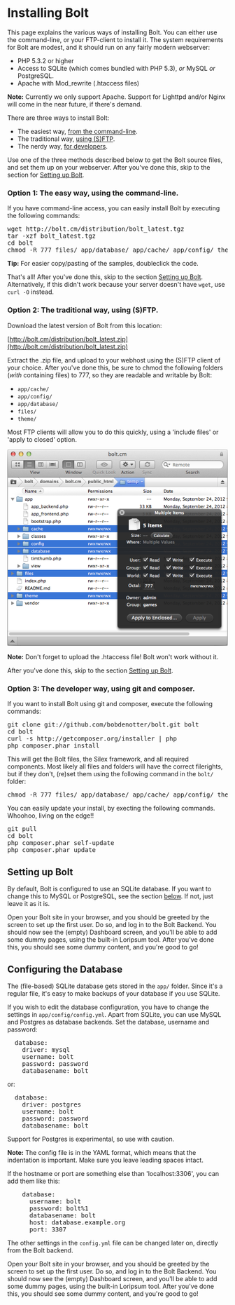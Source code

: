Installing Bolt
===============

This page explains the various ways of installing Bolt. You can either use the command-line, or your FTP-client to install it. The system requirements for Bolt are modest, and it should run on any fairly modern webserver: 

  - PHP 5.3.2 or higher
  - Access to SQLite (which comes bundled with PHP 5.3), _or_ MySQL _or_ PostgreSQL.
  - Apache with Mod_rewrite (.htaccess files) 

<p class="note"><strong>Note:</strong> Currently we only support Apache. Support for Lighttpd and/or Nginx will come in the near future, if there's demand.</p>

There are three ways to install Bolt: 

  - The easiest way, [from the command-line](#option-1-the-easy-way-using-the-command-line).
  - The traditional way, [using (S)FTP](#option-2-the-traditional-way-using-sftp).
  - The nerdy way, [for developers](#option-3-the-developer-way-using-git-and-composer).

Use one of the three methods described below to get the Bolt source files, and set them up on your webserver. After you've done this, skip to the section for [Setting up Bolt](#setting-up-bolt).

### Option 1: The easy way, using the command-line.

If you have command-line access, you can easily install Bolt by executing the following commands:

<pre class="brush: plain">
wget http://bolt.cm/distribution/bolt_latest.tgz 
tar -xzf bolt_latest.tgz
cd bolt
chmod -R 777 files/ app/database/ app/cache/ app/config/ theme/
</pre>

<p class="tip"><strong>Tip:</strong> For easier copy/pasting of the samples, doubleclick the code.</p>

That's all! After you've done this, skip to the section [Setting up Bolt](#setting-up-bolt). Alternatively, if this didn't work because your server doesn't have `wget`, use `curl -O` instead. 

### Option 2: The traditional way, using (S)FTP.

Download the latest version of Bolt from this location: 

[http://bolt.cm/distribution/bolt_latest.zip](http://bolt.cm/distribution/bolt_latest.zip)

Extract the .zip file, and upload to your webhost using the (S)FTP client of your choice. After you've done this, be sure to chmod the following folders (_with_ containing files) to 777, so they are readable and writable by Bolt:

- `app/cache/`
- `app/config/`
- `app/database/`
- `files/`
- `theme/`

Most FTP clients will allow you to do this quickly, using a 'include files' or 'apply to closed' option. 

<a href="/files/ftp-chmod.png" class="fancybox"><img src="/files/ftp-chmod.png" width="590"></a><br>

<p class="note"><strong>Note:</strong> Don't forget to upload the .htaccess file! Bolt won't work without it.</p>

After you've done this, skip to the section [Setting up Bolt](#setting-up-bolt).

### Option 3: The developer way, using git and composer.


If you want to install Bolt using git and composer, execute the following commands:

<pre class="brush: plain">
git clone git://github.com/bobdenotter/bolt.git bolt
cd bolt 
curl -s http://getcomposer.org/installer | php
php composer.phar install
</pre>

This will get the Bolt files, the Silex framework, and all required components. Most likely all files and folders will have the correct filerights, but if they don't, (re)set them using the following command in the `bolt/` folder: 

<pre class="brush: plain">
chmod -R 777 files/ app/database/ app/cache/ app/config/ theme/
</pre>


You can easily update your install, by execting the following commands. Whoohoo, living on the edge!!

<pre class="brush: plain">
git pull
cd bolt 
php composer.phar self-update
php composer.phar update
</pre>



Setting up Bolt
---------------

By default, Bolt is configured to use an SQLite database. If you want to change this to MySQL or PostgreSQL, see the section [below](#configuring-the-database). If not, just leave it as it is. 

Open your Bolt site in your browser, and you should be greeted by the screen to set up the first user. Do so, and log in to the Bolt Backend. You should now see the (empty) Dashboard screen, and you'll be able to add some dummy pages, using the built-in Loripsum tool. After you've done this, you should see some dummy content, and you're good to go! 


Configuring the Database
------------------------

The (file-based) SQLite database gets stored in the `app/` folder. Since it's a regular file, it's easy to make backups of your database if you use SQLite.

If you wish to edit the database configuration, you have to change the settings in `app/config/config.yml`. Apart from SQLite, you can use MySQL and Postgres as database backends. Set the database, username and password:

<pre class="brush: plain">
  database:
    driver: mysql
    username: bolt
    password: password
    databasename: bolt
</pre> 

or:

<pre class="brush: plain">
  database:
    driver: postgres
    username: bolt
    password: password
    databasename: bolt
</pre> 

Support for Postgres is experimental, so use with caution.

<p class="note"><strong>Note:</strong> The config file is in the YAML format, which means that the indentation is important. Make sure you leave leading spaces intact.</p>

If the hostname or port are something else than 'localhost:3306', you can add them like this:

<pre class="brush: plain">
	database:
	  username: bolt
	  password: bolt%1
	  databasename: bolt
	  host: database.example.org
	  port: 3307
</pre>

The other settings in the `config.yml` file can be changed later on, directly from the Bolt backend.

Open your Bolt site in your browser, and you should be greeted by the screen to set up the first user. Do so, and log in to the Bolt Backend. You should now see the (empty) Dashboard screen, and you'll be able to add some dummy pages, using the built-in Loripsum tool. After you've done this, you should see some dummy content, and you're good to go! 


